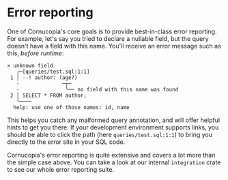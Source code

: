 # Error reporting
One of Cornucopia's core goals is to provide best-in-class error reporting. For example, let's say you tried to declare a nullable field, but the query doesn't have a field with this name. You'll receive an error message such as this, *before runtime*:
```
× unknown field
   ╭─[queries/test.sql:1:1]
 1 │ --! author: (age?)
   ·              ─┬─
   ·               ╰── no field with this name was found
 2 │ SELECT * FROM author;
   ╰────
  help: use one of those names: id, name
```
This helps you catch any malformed query annotation, and will offer helpful hints to get you there. If your development environment supports links, you should be able to click the path (here `queries/test.sql:1:1`) to bring you directly to the error site in your SQL code.

Cornucopia's error reporting is quite extensive and covers a lot more than the simple case above. You can take a look at our internal `integration` crate to see our whole error reporting suite.
